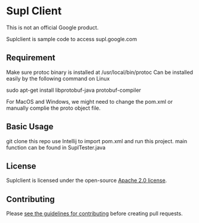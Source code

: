 # Supl Client

This is not an official Google product.

Suplclient is sample code to access supl.google.com

## Requirement
Make sure protoc binary is installed at /usr/local/bin/protoc
Can be installed easily by the following command on Linux

sudo apt-get install libprotobuf-java protobuf-compiler

For MacOS and Windows, we might need to change the pom.xml or manually complie the proto object file.


## Basic Usage
git clone this repo
use Intellij to import pom.xml and run this project.
main function can be found in SuplTester.java

## License

Suplclient is licensed under the open-source [Apache 2.0 license](LICENSE).

## Contributing

Please [see the guidelines for contributing](CONTRIBUTING.md) before creating
pull requests.
